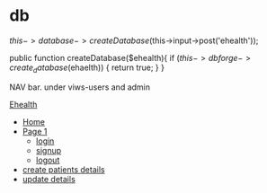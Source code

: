 # db
$this->database->createDatabase($this->input->post('ehealth'));

 public function createDatabase($ehealth){
    if ($this->dbforge->create_database($ehaelth))
    {
       return true;
    }
}


NAV bar. under viws-users and admin
<nav class="navbar navbar-inverse">
  <div class="container-fluid">
    <div class="navbar-header">
      <a class="navbar-brand" href="#">Ehealth</a>
    </div>
    <ul class="nav navbar-nav">
      <li class="active"><a href="#">Home</a></li>
      <li class="dropdown">
        <a class="dropdown-toggle" data-toggle="dropdown" href="#">Page 1
        <span class="caret"></span></a>
        <ul class="dropdown-menu">
          <li><a href="#">login</a></li>
          <li><a href="#">signup</a></li>
          <li><a href="#">logout</a></li>
        </ul>
      </li>
      <li><a href="#">create patients details</a></li>
      <li><a href="#">update details</a></li>
    </ul>
  </div>
</nav>
